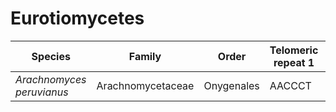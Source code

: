 # Eurotiomycetes

| Species | Family | Order | Telomeric repeat 1 | Telomeric repeat 2 | Data type |
| -- | --- | --- | --- | --- | --- |
| *Arachnomyces peruvianus* | Arachnomycetaceae | Onygenales | AACCCT |  | pacbio |
